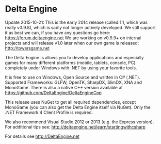 Delta Engine
============

Update 2015-10-21: This is the early 2014 release (called 1.1, which was really v0.9.8), which is sadly not longer actively developed. We still support it as best we can, if you have any questions go here: https://forum.deltaengine.net
We are working on v0.9.9+ on internal projects and will release v1.0 later when our own game is released: http://towersgame.net

The Delta Engine is allows you to develop applications and especially games for many different platforms (mobile, tablets, console, PC) completely under Windows with .NET by using your favorite tools.

It is free to use on Windows, Open Source and written in C# (.NET). Supported Frameworks: GLFW, OpenTK, SharpDX, SlimDX, XNA and MonoGame. There is also a native C++ version available at https://github.com/DeltaEngine/DeltaEngineCpp

This release uses NuGet to get all required dependencies, except MonoGame (you can also get the Delta Engine itself via NuGet). Only the .NET Framework 4 Client Profile is required.

We also recommend Visual Studio 2012 or 2013 (e.g. the Express version). For additional tips see: http://deltaengine.net/learn/startingwithcsharp

For details see http://DeltaEngine.net
